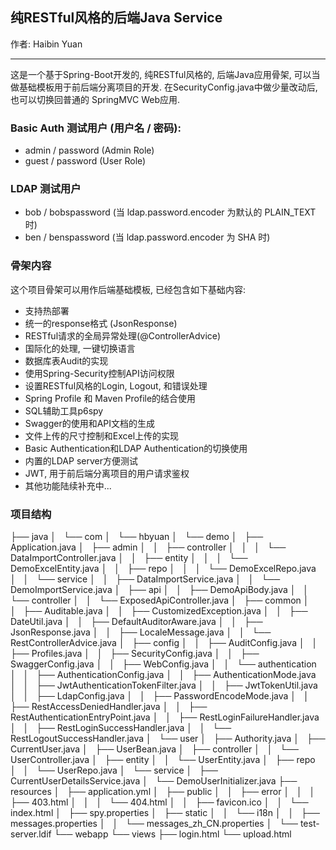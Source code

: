 ## 纯RESTful风格的后端Java Service
作者: Haibin Yuan

---

这是一个基于Spring-Boot开发的, 纯RESTful风格的, 后端Java应用骨架, 可以当做基础模板用于前后端分离项目的开发.
在SecurityConfig.java中做少量改动后, 也可以切换回普通的 SpringMVC Web应用.

### Basic Auth 测试用户 (用户名 / 密码):
- admin / password (Admin Role)
- guest / password (User Role)

### LDAP 测试用户
- bob / bobspassword (当 ldap.password.encoder 为默认的 PLAIN_TEXT 时)
- ben / benspassword (当 ldap.password.encoder 为 SHA 时)

### 骨架内容
这个项目骨架可以用作后端基础模板, 已经包含如下基础内容:
 - 支持热部署
 - 统一的response格式 (JsonResponse)
 - RESTful请求的全局异常处理(@ControllerAdvice)
 - 国际化的处理, 一键切换语言
 - 数据库表Audit的实现
 - 使用Spring-Security控制API访问权限
 - 设置RESTful风格的Login, Logout, 和错误处理
 - Spring Profile 和 Maven Profile的结合使用
 - SQL辅助工具p6spy
 - Swagger的使用和API文档的生成
 - 文件上传的尺寸控制和Excel上传的实现
 - Basic Authentication和LDAP Authentication的切换使用
 - 内置的LDAP server方便测试
 - JWT, 用于前后端分离项目的用户请求鉴权
 - 其他功能陆续补充中...

### 项目结构
├── java
│   └── com
│       └── hbyuan
│           └── demo
│               ├── Application.java
│               ├── admin
│               │   ├── controller
│               │   │   └── DataImportController.java
│               │   ├── entity
│               │   │   └── DemoExcelEntity.java
│               │   ├── repo
│               │   │   └── DemoExcelRepo.java
│               │   └── service
│               │       ├── DataImportService.java
│               │       └── DemoImportService.java
│               ├── api
│               │   ├── DemoApiBody.java
│               │   └── controller
│               │       └── ExposedApiController.java
│               ├── common
│               │   ├── Auditable.java
│               │   ├── CustomizedException.java
│               │   ├── DateUtil.java
│               │   ├── DefaultAuditorAware.java
│               │   ├── JsonResponse.java
│               │   ├── LocaleMessage.java
│               │   └── RestControllerAdvice.java
│               ├── config
│               │   ├── AuditConfig.java
│               │   ├── Profiles.java
│               │   ├── SecurityConfig.java
│               │   ├── SwaggerConfig.java
│               │   ├── WebConfig.java
│               │   └── authentication
│               │       ├── AuthenticationConfig.java
│               │       ├── AuthenticationMode.java
│               │       ├── JwtAuthenticationTokenFilter.java
│               │       ├── JwtTokenUtil.java
│               │       ├── LdapConfig.java
│               │       ├── PasswordEncodeMode.java
│               │       ├── RestAccessDeniedHandler.java
│               │       ├── RestAuthenticationEntryPoint.java
│               │       ├── RestLoginFailureHandler.java
│               │       ├── RestLoginSuccessHandler.java
│               │       └── RestLogoutSuccessHandler.java
│               └── user
│                   ├── Authority.java
│                   ├── CurrentUser.java
│                   ├── UserBean.java
│                   ├── controller
│                   │   └── UserController.java
│                   ├── entity
│                   │   └── UserEntity.java
│                   ├── repo
│                   │   └── UserRepo.java
│                   └── service
│                       ├── CurrentUserDetailsService.java
│                       └── DemoUserInitializer.java
├── resources
│   ├── application.yml
│   ├── public
│   │   ├── error
│   │   │   ├── 403.html
│   │   │   └── 404.html
│   │   ├── favicon.ico
│   │   └── index.html
│   ├── spy.properties
│   ├── static
│   │   └── i18n
│   │       ├── messages.properties
│   │       └── messages_zh_CN.properties
│   └── test-server.ldif
└── webapp
    └── views
        ├── login.html
        └── upload.html